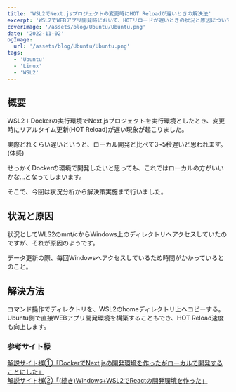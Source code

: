```yaml
---
title: 'WSL2でNext.jsプロジェクトの変更時にHOT Reloadが遅いときの解決法'
excerpt: 'WSL2でWEBアプリ開発時において、HOTリロードが遅いときの状況と原因について記します。'
coverImage: '/assets/blog/Ubuntu/Ubuntu.png'
date: '2022-11-02'
ogImage:
  url: '/assets/blog/Ubuntu/Ubuntu.png'
tags:
  - 'Ubuntu'
  - 'Linux'
  - 'WSL2'
---
```


## 概要

WSL2＋Dockerの実行環境でNext.jsプロジェクトを実行環境としたとき、変更時にリアルタイム更新(HOT Reload)が遅い現象が起こりました。  

実際どれくらい遅いというと、ローカル開発と比べて3~5秒遅いと思われます。(体感)  

せっかくDockerの環境で開発したいと思っても、これではローカルの方がいいかな...となってしまいます。  

そこで、今回は状況分析から解決策実施まで行いました。

## 状況と原因

状況としてWLS2のmnt/cからWindows上のディレクトリへアクセスしていたのですが、それが原因のようです。  

データ更新の際、毎回Windowsへアクセスしているため時間がかかっているとのこと。

## 解決方法

コマンド操作でディレクトリを、WSL2のhomeディレクトリ上へコピーする。  
Ubuntu側で直接WEBアプリ開発環境を構築することもでき、HOT Reload速度も向上します。  

### 参考サイト様

[解説サイト様①「DockerでNext.jsの開発環境を作ったがローカルで開発することにした」](https://blog.kapiecii.com/posts/2022/07/24/docker-and-nextjs/)  
[解説サイト様②「(続き)Windows+WSL2でReactの開発環境を作った」](https://onl.la/Dwj9qFg)  
